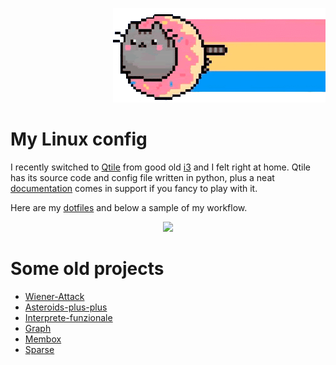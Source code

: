 <p align="right">
  <img src="donut_cat.gif"/>
</p>




# My Linux config

I recently switched to [Qtile](http://www.qtile.org/) from good old [i3](https://i3wm.org/) and I felt right at home. Qtile has its source code and config file written in python, plus a neat [documentation](http://docs.qtile.org/en/latest) comes in support if you fancy to play with it.

Here are my [dotfiles](https://github.com/MatteoGiorgi/dotfiles) and below a sample of my workflow.

<p align="center">
  <img src="qtile_demo.gif"/>
</p>




# Some old projects

* [Wiener-Attack](https://github.com/MatteoGiorgi/Wiener-Attack)
* [Asteroids-plus-plus](https://github.com/MatteoGiorgi/Asteroids-plus-plus)
* [Interprete-funzionale](https://github.com/MatteoGiorgi/Interprete-funzionale)
* [Graph](https://github.com/MatteoGiorgi/Graph)
* [Membox](https://github.com/MatteoGiorgi/Membox)
* [Sparse](https://github.com/MatteoGiorgi/Sparse)
